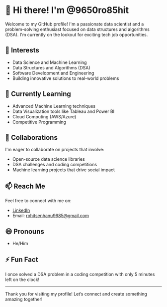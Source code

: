 # 👋 Hi there! I'm @9650ro85hit

Welcome to my GitHub profile! I'm a passionate data scientist and a problem-solving enthusiast focused on data structures and algorithms (DSA). I'm currently on the lookout for exciting tech job opportunities.

## 👀 Interests
- Data Science and Machine Learning
- Data Structures and Algorithms (DSA)
- Software Development and Engineering
- Building innovative solutions to real-world problems

## 🌱 Currently Learning
- Advanced Machine Learning techniques
- Data Visualization tools like Tableau and Power BI
- Cloud Computing (AWS/Azure)
- Competitive Programming

## 💞️ Collaborations
I'm eager to collaborate on projects that involve:
- Open-source data science libraries
- DSA challenges and coding competitions
- Machine learning projects that drive social impact

## 📫 Reach Me
Feel free to connect with me on:
- [LinkedIn](https://www.linkedin.com/in/rohitsen9685/)
- Email: rohitsenhanu9685@gmail.com 

## 😄 Pronouns
- He/Him

## ⚡ Fun Fact
I once solved a DSA problem in a coding competition with only 5 minutes left on the clock!

---

Thank you for visiting my profile! Let’s connect and create something amazing together!
